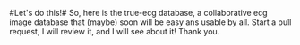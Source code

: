 #Let's do this!#
So, here is the true-ecg database, a collaborative ecg image database that (maybe) soon will be easy ans usable by all. Start a pull request, I will review it, and I will see about it! Thank you.
